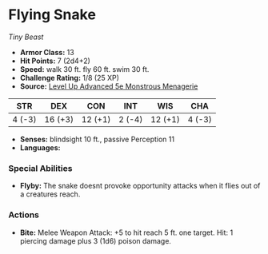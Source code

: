 # Flying Snake

*Tiny* *Beast*

- **Armor Class:** 13
- **Hit Points:** 7 (2d4+2)
- **Speed:** walk 30 ft. fly 60 ft. swim 30 ft.
- **Challenge Rating:** 1/8 (25 XP)
- **Source:** [Level Up Advanced 5e Monstrous Menagerie](https://www.levelup5e.com)

| STR | DEX | CON | INT | WIS | CHA |
| --- | --- | --- | --- | --- | --- |
| 4 (-3) | 16 (+3) | 12 (+1) | 2 (-4) | 12 (+1) | 4 (-3) |

- **Senses:** blindsight 10 ft., passive Perception 11
- **Languages:** 
### Special Abilities
- **Flyby:** The snake doesnt provoke opportunity attacks when it flies out of a creatures reach.
### Actions
- **Bite:** Melee Weapon Attack: +5 to hit  reach 5 ft.  one target. Hit: 1 piercing damage plus 3 (1d6) poison damage.
